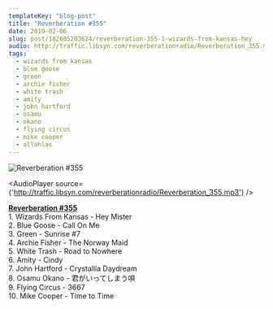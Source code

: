 ```yaml
---
templateKey: "blog-post"
title: "Reverberation #355"
date: 2019-02-06
slug: post/182605203624/reverberation-355-1-wizards-from-kansas-hey
audio: http://traffic.libsyn.com/reverberationradio/Reverberation_355.mp3
tags:
  - wizards from kansas
  - blue goose
  - green
  - archie fisher
  - white trash
  - amity
  - john hartford
  - osamu
  - okano
  - flying circus
  - mike cooper
  - allahlas
---
```


![Reverberation #355](../images/e6b523fd7c7f22cf64c88988e15de42f5b612835b2af5c4103ae840b9e80a0c7.png)

<AudioPlayer source={'http://traffic.libsyn.com/reverberationradio/Reverberation_355.mp3'} />

<p><b><a href="http://traffic.libsyn.com/reverberationradio/Reverberation_355.mp3">Reverberation #355</a></b><br /><b></b>1. Wizards From Kansas - Hey Mister<br />2. Blue Goose - Call On Me<br />3. Green - Sunrise #7 <br />4. Archie Fisher - The Norway Maid <br />5. White Trash - Road to Nowhere<br />6. Amity - Cindy<br />7. John Hartford - Crystallia Daydream &nbsp;<br />8. Osamu Okano - &#21531;&#12363;&#12441;&#12356;&#12387;&#12390;&#12375;&#12414;&#12358;&#21764;<br />9. Flying Circus - 3667<br />10. Mike Cooper - Time to Time<br /></p>
